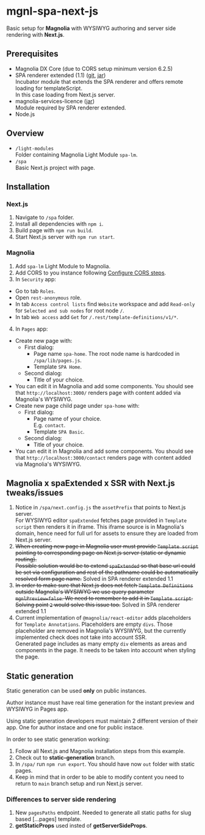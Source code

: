 # mgnl-spa-next-js

Basic setup for **Magnolia** with WYSIWYG authoring and server side rendering with **Next.js**.

## Prerequisites

- Magnolia DX Core (due to CORS setup minimum version 6.2.5)
- SPA renderer extended (1.1) ([git](https://git.magnolia-cms.com/projects/INCUBATOR/repos/spa-rendering-extended/browse/readme.md), [jar](https://nexus.magnolia-cms.com/service/local/artifact/maven/redirect?r=magnolia.incubator.releases&g=info.magnolia.pages&a=magnolia-spa-rendering-extended&v=1.1&e=jar))  
  Incubator module that extends the SPA renderer and offers remote loading for templateScript.  
  In this case loading from Next.js server.
- magnolia-services-licence ([jar](https://nexus.magnolia-cms.com/service/local/artifact/maven/redirect?r=magnolia.incubator.releases&g=info.magnolia&a=magnolia-services-licence&v=1.0.2&e=jar))  
  Module required by SPA renderer extended.
- Node.js

## Overview

- `/light-modules`  
  Folder containing Magnolia Light Module `spa-lm`.
- `/spa`  
  Basic Next.js project with page.

## Installation

### Next.js

1. Navigate to `/spa` folder.
2. Install all dependencies with `npm i`.
3. Build page with `npm run build`.
4. Start Next.js server with `npm run start`.

### Magnolia

1. Add `spa-lm` Light Module to Magnolia.
2. Add CORS to you instance following [Configure CORS steps](https://git.magnolia-cms.com/projects/DEMOS/repos/website-spa-demo/browse/README-local.md).
3. In `Security` app:

- Go to tab `Roles`.
- Open `rest-anonymous` role.
- In tab `Access control lists` find `Website` workspace and add `Read-only` for `Selected and sub nodes` for root node `/`.
- In tab `Web access` add `Get` for `/.rest/template-definitions/v1/*`.

4. In `Pages` app:

- Create new page with:
  - First dialog:
    - Page name `spa-home`.
      The root node name is hardcoded in `/spa/lib/pages.js`.
    - Template `SPA Home`.
  - Second dialog:
    - Title of your choice.
- You can edit it in Magnolia and add some components. You should see that `http://localhost:3000/` renders page with content added via Magnolia's WYSIWYG.
- Create new page child page under `spa-home` with:
  - First dialog:
    - Page name of your choice.  
      E.g. `contact`.
    - Template `SPA Basic`.
  - Second dialog:
    - Title of your choice.
- You can edit it in Magnolia and add some components. You should see that `http://localhost:3000/contact` renders page with content added via Magnolia's WYSIWYG.

## Magnolia x spaExtended x SSR with Next.js tweaks/issues

1. Notice in `/spa/next.config.js` the `assetPrefix` that points to Next.js server.  
   For WYSIWYG editor `spaExtended` fetches page provided in `Template script` then renders it in iframe. This iframe source is in Magnolia's domain, hence need for full url for assets to ensure they are loaded from Next.js server.
2. ~~When creating new page in Magnolia user must provide `Template script` pointing to corresponding page on Next.js server (static or dynamic routing).  
   Possible solution would be to extend `spaExtended` so that base url could be set via configuration and rest of the pathname could be automatically resolved form page name.~~ Solved in SPA renderer extended 1.1
3. ~~In order to make sure that Next.js does not fetch `Template Definitions` outside Magnolia's WYSIWYG we use query parameter `mgnlPreview=false`. We need to remember to add it in `Template script`. Solving point `2` would solve this issue too.~~ Solved in SPA renderer extended 1.1
4. Current implementation of `@magnolia/react-editor` adds placeholders for `Template Annotations`. Placeholders are empty `divs`. Those placeholder are removed in Magnolia's WYSIWYG, but the currently implemented check does not take into account SSR.  
   Generated page includes as many empty `div` elements as areas and components in the page. It needs to be taken into account when styling the page.

## Static generation

Static generation can be used **only** on public instances.

Author instance must have real time generation for the instant preview and WYSIWYG in Pages app.

Using static generation developers must maintain 2 different version of their app. One for author instace and one for public instace.

In order to see static generation working:

1. Follow all Next.js and Magnolia installation steps from this example.
2. Check out to **static-generation** branch.
3. In `/spa/` run `npm run export`. You should have now `out` folder with static pages.
4. Keep in mind that in order to be able to modify content you need to return to `main` branch setup and run Next.js server.

### Differences to server side rendering

1. New `pagesPaths` endpoint. Needed to generate all static paths for slug based [...pages] template.
2. **getStaticProps** used insted of **getServerSideProps**.
